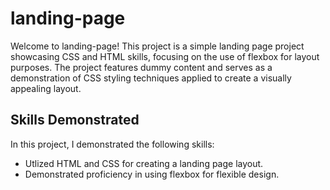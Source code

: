 <h1>landing-page</h1>
<p>Welcome to landing-page! This project is a simple landing page project showcasing CSS and HTML skills, focusing on the use of flexbox for layout purposes. The project features dummy content and serves as a demonstration of CSS styling techniques applied to create a visually appealing layout.</p>

<h2>Skills Demonstrated</h2>
<p>In this project, I demonstrated the following skills:</h2>
<ul>
    <li>Utlized HTML and CSS for creating a landing page layout.</li>
    <li>Demonstrated proficiency in using flexbox for flexible design.</li>
</ul>